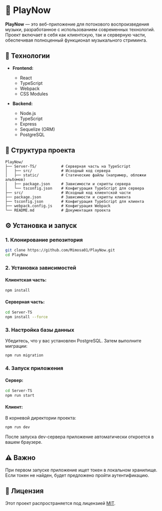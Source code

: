 # 🎵 PlayNow

**PlayNow** — это веб-приложение для потокового воспроизведения музыки, разработанное с использованием современных технологий. Проект включает в себя как клиентскую, так и серверную части, обеспечивая полноценный функционал музыкального стриминга.

## 🚀 Технологии

* **Frontend:**

  * React
  * TypeScript
  * Webpack
  * CSS Modules

* **Backend:**

  * Node.js
  * TypeScript
  * Express
  * Sequelize (ORM)
  * PostgreSQL

## 📁 Структура проекта

```
PlayNow/
├── Server-TS/           # Серверная часть на TypeScript
│   ├── src/             # Исходный код сервера
│   ├── static/          # Статические файлы (например, обложки альбомов)
│   ├── package.json     # Зависимости и скрипты сервера
│   └── tsconfig.json    # Конфигурация TypeScript для сервера
├── src/                 # Исходный код клиентской части
├── package.json         # Зависимости и скрипты клиента
├── tsconfig.json        # Конфигурация TypeScript для клиента
├── webpack.config.js    # Конфигурация Webpack
└── README.md            # Документация проекта
```

## ⚙️ Установка и запуск

### 1. Клонирование репозитория

```bash
git clone https://github.com/Mimosa01/PlayNow.git
cd PlayNow
```

### 2. Установка зависимостей

#### Клиентская часть:

```bash
npm install
```

#### Серверная часть:

```bash
cd Server-TS
npm install --force
```

### 3. Настройка базы данных

Убедитесь, что у вас установлен PostgreSQL. Затем выполните миграции:

```bash
npm run migration
```

### 4. Запуск приложения

#### Сервер:

```bash
cd Server-TS
npm run start
```

#### Клиент:

В корневой директории проекта:

```bash
npm run dev
```

После запуска dev-сервера приложение автоматически откроется в вашем браузере.

## ⚠️ Важно

При первом запуске приложение ищет токен в локальном хранилище. Если токен не найден, будет предложено пройти аутентификацию.

## 📄 Лицензия

Этот проект распространяется под лицензией [MIT](LICENSE).
